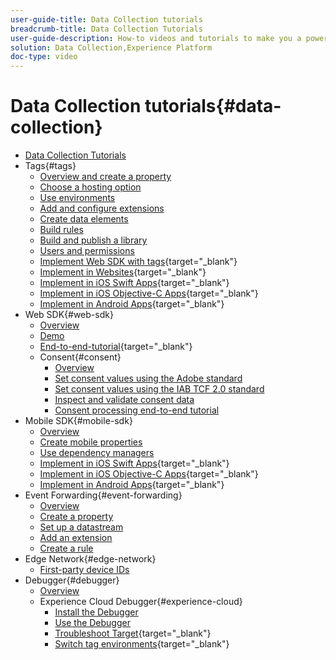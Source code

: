 ```yaml
---
user-guide-title: Data Collection tutorials
breadcrumb-title: Data Collection Tutorials
user-guide-description: How-to videos and tutorials to make you a power-user of Data Collection in Experience Platform.
solution: Data Collection,Experience Platform
doc-type: video
---
```


# Data Collection tutorials{#data-collection}

+ [Data Collection Tutorials](overview.md)
+ Tags{#tags}
  + [Overview and create a property](tags/create-a-property.md)
  + [Choose a hosting option](tags/choose-a-hosting-option.md)
  + [Use environments](tags/use-environments.md)
  + [Add and configure extensions](tags/add-and-configure-extensions.md)
  + [Create data elements](tags/create-data-elements.md)
  + [Build rules](tags/build-rules.md)
  + [Build and publish a library](tags/build-and-publish-a-library.md)
  + [Users and permissions](tags/users-and-permissions.md)
  + [Implement Web SDK with tags](https://experienceleague.adobe.com/docs/platform-learn/implement-web-sdk/overview.html){target="_blank"}
  + [Implement in Websites](https://experienceleague.adobe.com/docs/platform-learn/implement-in-websites/overview.html){target="_blank"}
  + [Implement in iOS Swift Apps](https://experienceleague.adobe.com/docs/platform-learn/implement-in-mobile-ios-swift-apps/overview.html){target="_blank"}
  + [Implement in iOS Objective-C Apps](https://experienceleague.adobe.com/docs/platform-learn/implement-in-mobile-ios-objective-c-apps/overview.html){target="_blank"}
  + [Implement in Android Apps](https://experienceleague.adobe.com/docs/platform-learn/implement-in-mobile-android-apps/overview.html){target="_blank"}
+ Web SDK{#web-sdk}
  + [Overview](web-sdk/overview.md)
  + [Demo](web-sdk/demo.md)
  + [End-to-end-tutorial](https://experienceleague.adobe.com/docs/platform-learn/implement-web-sdk/overview.html){target="_blank"}
  + Consent{#consent}
    + [Overview](web-sdk/consent/overview.md)
    + [Set consent values using the Adobe standard](web-sdk/consent/set-consent-adobe.md)
    + [Set consent values using the IAB TCF 2.0 standard](web-sdk/consent/set-consent-iab.md)
    + [Inspect and validate consent data](web-sdk/consent/inspect.md)
    + [Consent processing end-to-end tutorial](web-sdk/consent/tutorial.md)
+ Mobile SDK{#mobile-sdk}
  + [Overview](mobile-sdk/overview.md)
  + [Create mobile properties](mobile-sdk/create-mobile-properties.md)
  + [Use dependency managers](mobile-sdk/use-dependency-managers.md)
  + [Implement in iOS Swift Apps](https://experienceleague.adobe.com/docs/platform-learn/implement-in-mobile-ios-swift-apps/overview.html){target="_blank"}
  + [Implement in iOS Objective-C Apps](https://experienceleague.adobe.com/docs/platform-learn/implement-in-mobile-ios-objective-c-apps/overview.html){target="_blank"}
  + [Implement in Android Apps](https://experienceleague.adobe.com/docs/platform-learn/implement-in-mobile-android-apps/overview.html){target="_blank"}
+ Event Forwarding{#event-forwarding}
  + [Overview](event-forwarding/overview.md)
  + [Create a property](event-forwarding/create-a-property.md)
  + [Set up a datastream](event-forwarding/set-up-a-datastream.md)
  + [Add an extension](event-forwarding/add-an-extension.md)
  + [Create a rule](event-forwarding/create-a-rule.md)
+ Edge Network{#edge-network}
  + [First-party device IDs](edge/generate-first-party-device-ids.md)
+ Debugger{#debugger}
  + [Overview](debugger/overview.md)
  + Experience Cloud Debugger{#experience-cloud}
    + [Install the Debugger](debugger/experience-cloud/add-the-extension.md)
    + [Use the Debugger](debugger/experience-cloud/use-the-experience-cloud-debugger.md)
    + [Troubleshoot Target](https://experienceleague.adobe.com/docs/target-learn/tutorials/troubleshooting/troubleshoot-with-the-experience-cloud-debugger.html){target="_blank"}
    + [Switch tag environments](https://experienceleague.adobe.com/docs/platform-learn/implement-in-websites/configure-tags/switch-environments.html){target="_blank"}